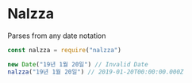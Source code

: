 # Nalzza
Parses from any date notation
```js
const nalzza = require("nalzza")

new Date("19년 1월 20일") // Invalid Date
nalzza("19년 1월 20일") // 2019-01-20T00:00:00.000Z
```
